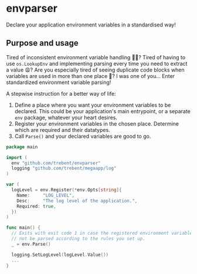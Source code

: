 # envparser

Declare your application environment variables in a standardised way!

## Purpose and usage

Tired of inconsistent environment variable handling 😮‍💨? Tired of having to use `os.LookupEnv` and implementing parsing every time you need to extract a value 😩? Are you especially tired of seeing duplicate code blocks when variables are used in more than one place 😤? I was one of you... Enter standardized environment variable parsing!

A stepwise instruction for a better way of life:
1. Define a place where you want your environment variables to be declared. This could be your application's main entrypoint, or a separate `env` package, whatever your heart desires.
2. Register your environment variables in the chosen place. Determine which are required and their datatypes.
3. Call `Parse()` and your declared variables are good to go.

```go
package main

import (
  env "github.com/trebent/envparser"
  logging "github.com/trebent/megaapp/log"
)

var (
  logLevel = env.Register(*env.Opts[string]{
    Name:     "LOG_LEVEL",
    Desc:     "The log level of the application.",
    Required: true,
  })
)

func main() {
  // Exits with exit code 1 in case the registered environment variables could
  // not be parsed according to the rules you set up.
  _ = env.Parse()

  logging.SetLogLevel(logLevel.Value())
  ...
}
```
